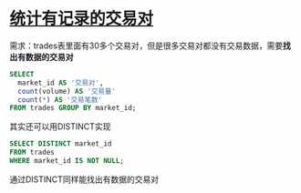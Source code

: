 # [统计有记录的交易对](2019/11/select-distinct)

需求：trades表里面有30多个交易对，但是很多交易对都没有交易数据，需要**找出有数据的交易对**

```sql
SELECT
  market_id AS '交易对',
  count(volume) AS '交易量'
  count(*) AS '交易笔数'
FROM trades GROUP BY market_id;
```

其实还可以用DISTINCT实现

```sql
SELECT DISTINCT market_id
FROM trades
WHERE market_id IS NOT NULL;
```

通过DISTINCT同样能找出有数据的交易对

